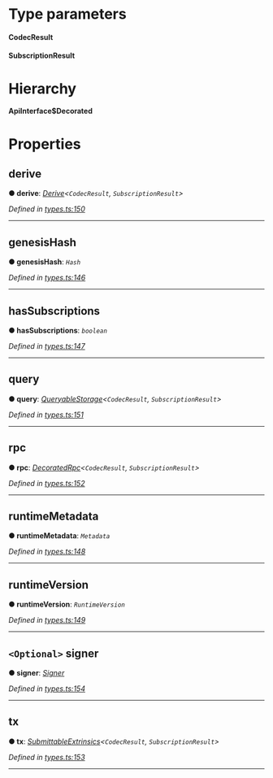 

# Type parameters
#### CodecResult 
#### SubscriptionResult 
# Hierarchy

**ApiInterface$Decorated**

# Properties

<a id="derive"></a>

##  derive

**● derive**: *[Derive](_types_.derive.md)<`CodecResult`, `SubscriptionResult`>*

*Defined in [types.ts:150](https://github.com/polkadot-js/api/blob/c2ccf35/packages/api/src/types.ts#L150)*

___
<a id="genesishash"></a>

##  genesisHash

**● genesisHash**: *`Hash`*

*Defined in [types.ts:146](https://github.com/polkadot-js/api/blob/c2ccf35/packages/api/src/types.ts#L146)*

___
<a id="hassubscriptions"></a>

##  hasSubscriptions

**● hasSubscriptions**: *`boolean`*

*Defined in [types.ts:147](https://github.com/polkadot-js/api/blob/c2ccf35/packages/api/src/types.ts#L147)*

___
<a id="query"></a>

##  query

**● query**: *[QueryableStorage](_types_.queryablestorage.md)<`CodecResult`, `SubscriptionResult`>*

*Defined in [types.ts:151](https://github.com/polkadot-js/api/blob/c2ccf35/packages/api/src/types.ts#L151)*

___
<a id="rpc"></a>

##  rpc

**● rpc**: *[DecoratedRpc](_types_.decoratedrpc.md)<`CodecResult`, `SubscriptionResult`>*

*Defined in [types.ts:152](https://github.com/polkadot-js/api/blob/c2ccf35/packages/api/src/types.ts#L152)*

___
<a id="runtimemetadata"></a>

##  runtimeMetadata

**● runtimeMetadata**: *`Metadata`*

*Defined in [types.ts:148](https://github.com/polkadot-js/api/blob/c2ccf35/packages/api/src/types.ts#L148)*

___
<a id="runtimeversion"></a>

##  runtimeVersion

**● runtimeVersion**: *`RuntimeVersion`*

*Defined in [types.ts:149](https://github.com/polkadot-js/api/blob/c2ccf35/packages/api/src/types.ts#L149)*

___
<a id="signer"></a>

## `<Optional>` signer

**● signer**: *[Signer](_types_.signer.md)*

*Defined in [types.ts:154](https://github.com/polkadot-js/api/blob/c2ccf35/packages/api/src/types.ts#L154)*

___
<a id="tx"></a>

##  tx

**● tx**: *[SubmittableExtrinsics](_types_.submittableextrinsics.md)<`CodecResult`, `SubscriptionResult`>*

*Defined in [types.ts:153](https://github.com/polkadot-js/api/blob/c2ccf35/packages/api/src/types.ts#L153)*

___

